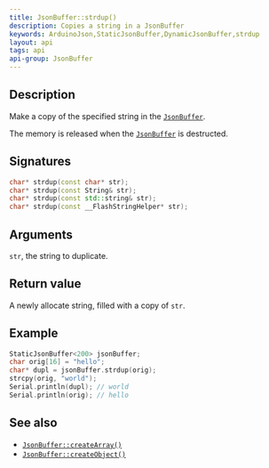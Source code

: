 ```yaml
---
title: JsonBuffer::strdup()
description: Copies a string in a JsonBuffer
keywords: ArduinoJson,StaticJsonBuffer,DynamicJsonBuffer,strdup
layout: api
tags: api
api-group: JsonBuffer
---
```


## Description

Make a copy of the specified string in the [`JsonBuffer`]({{site.baseurl}}/api/jsonbuffer/).

The memory is released when the [`JsonBuffer`]({{site.baseurl}}/api/jsonbuffer/) is destructed.

## Signatures

```c++
char* strdup(const char* str);
char* strdup(const String& str);
char* strdup(const std::string& str);
char* strdup(const __FlashStringHelper* str);
```

## Arguments

`str`, the string to duplicate.

## Return value

A newly allocate string, filled with a copy of `str`.

## Example

```c++
StaticJsonBuffer<200> jsonBuffer;
char orig[16] = "hello";
char* dupl = jsonBuffer.strdup(orig);
strcpy(orig, "world");
Serial.println(dupl); // world
Serial.println(orig); // hello
```

## See also

* [`JsonBuffer::createArray()`]({{site.baseurl}}/api/jsonbuffer/createarray/)
* [`JsonBuffer::createObject()`]({{site.baseurl}}/api/jsonbuffer/createobject/)


